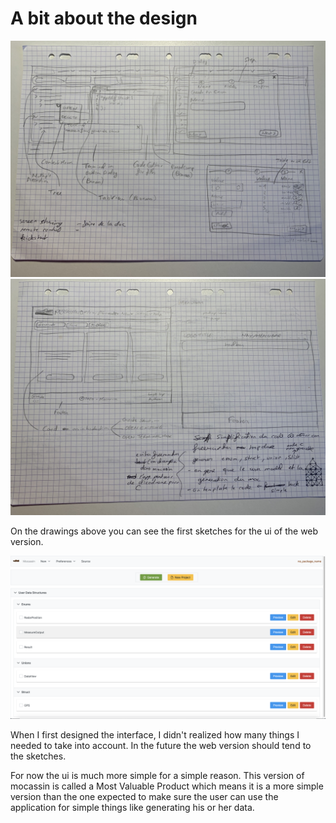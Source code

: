# A bit about the design

![drawing1](mockup/mockup_drawing_1.jpeg)
![drawing2](mockup/mockup_drawing_2.jpeg)

On the drawings above you can see the first sketches for the ui of the web version.

![home](screenshots/1-home.png)

When I first designed the interface, I didn't realized how many things I needed to take into account.
In the future the web version should tend to the sketches. 

For now the ui is much more simple for a simple reason. This version of mocassin is called
a Most Valuable Product which means it is a more simple version than the one expected to make sure the user can
use the application for simple things like generating his or her data.
